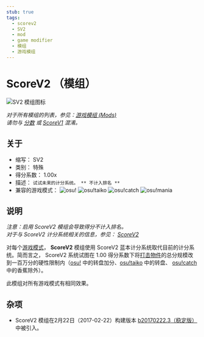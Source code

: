 ```yaml
---
stub: true
tags:
  - scorev2
  - SV2
  - mod
  - game modifier
  - 模组
  - 游戏模组
---
```


# ScoreV2 （模组）

![SV2 模组图标](/wiki/shared/mods/SV2.png "ScoreV2 (SV2) 模组图标")

*对于所有模组的列表，参见：[游戏模组 (Mods)](/wiki/Gameplay/Game_modifier)*\
*请勿与 [分数](/wiki/Gameplay/Score) 或 [ScoreV1](/wiki/Gameplay/Score/ScoreV1) 混淆。*

## 关于

- 缩写： SV2
- 类别： 特殊
- 得分系数： 1.00x
- 描述： `试试未来的计分系统。 ** 不计入排名 **`
- 兼容的游戏模式： ![][osu!] ![][osu!taiko] ![][osu!catch] ![][osu!mania]

## 说明

*注意：启用 ScoreV2 模组会导致得分不计入排名。*\
*对于与 ScoreV2 计分系统相关的信息，参见： [ScoreV2](/wiki/Gameplay/Score#scorev2)*

对每个[游戏模式](/wiki/Game_mode)， **ScoreV2** 模组使用 ScoreV2 蓝本计分系统取代目前的计分系统。简而言之， ScoreV2 系统试图在 1.00 得分系数下将[打击物件](/wiki/Gameplay/Hit_object)的总分规模改到一百万分的硬性限制内（[osu!](/wiki/Game_mode/osu!) 中的转盘加分、[osu!taiko](/wiki/Game_mode/osu!taiko) 中的转盘、 [osu!catch](/wiki/Game_mode/osu!catch) 中的香蕉除外）。

此模组对所有游戏模式有相同效果。

## 杂项

- ScoreV2 模组在2月22日（2017-02-22）构建版本 [b20170222.3（稳定版）](https://osu.ppy.sh/home/changelog/stable40/20170222.3)中被引入。

[osu!]: /wiki/shared/mode/osu.png "osu!"
[osu!taiko]: /wiki/shared/mode/taiko.png "osu!taiko"
[osu!catch]: /wiki/shared/mode/catch.png "osu!catch"
[osu!mania]: /wiki/shared/mode/mania.png "osu!mania"
